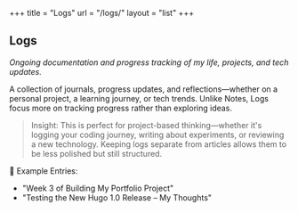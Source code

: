 +++
title = "Logs"
url = "/logs/"
layout = "list"
+++

## Logs

_Ongoing documentation and progress tracking of my life, projects, and tech updates._

A collection of journals, progress updates, and reflections—whether on a personal project, a learning journey, or tech trends. Unlike Notes, Logs focus more on tracking progress rather than exploring ideas.

> Insight: This is perfect for project-based thinking—whether it's logging your coding journey, writing about experiments, or reviewing a new technology. Keeping logs separate from articles allows them to be less polished but still structured.

📌 Example Entries:

- "Week 3 of Building My Portfolio Project"
- "Testing the New Hugo 1.0 Release – My Thoughts"

